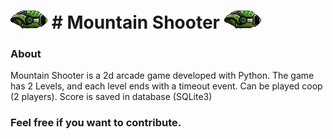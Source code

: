 ![alt text](https://github.com/JFelipeSSilva/MountainShooter/blob/master/asset/Player1.png) # Mountain Shooter ![alt text](https://github.com/JFelipeSSilva/MountainShooter/blob/master/asset/Player1.png)
========



### About

Mountain Shooter is a 2d arcade game developed with Python. The game has 2 Levels, and each level ends with a timeout event.
Can be played coop (2 players).
Score is saved in database (SQLite3)


### Feel free if you want to contribute.
